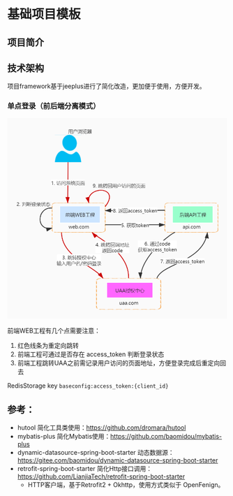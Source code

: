# 基础项目模板

## 项目简介




## 技术架构

项目framework基于jeeplus进行了简化改造，更加便于使用，方便开发。

### 单点登录（前后端分离模式）

![Oauth2认证流程](./docs/sso.png)

前端WEB工程有几个点需要注意：

1. 红色线条为重定向跳转
2. 前端工程可通过是否存在 access_token 判断登录状态
3. 前端工程跳转UAA之前需记录用户访问的页面地址，方便登录完成后重定向回去

RedisStorage key `baseconfig:access_token:{client_id}`

## 参考：
- hutool 简化工具类使用：https://github.com/dromara/hutool
- mybatis-plus 简化Mybatis使用：https://github.com/baomidou/mybatis-plus
- dynamic-datasource-spring-boot-starter 动态数据源：https://gitee.com/baomidou/dynamic-datasource-spring-boot-starter
- retrofit-spring-boot-starter 简化Http接口调用：https://github.com/LianjiaTech/retrofit-spring-boot-starter
    - HTTP客户端，基于Retrofit2 + Okhttp，使用方式类似于 OpenFenign。
